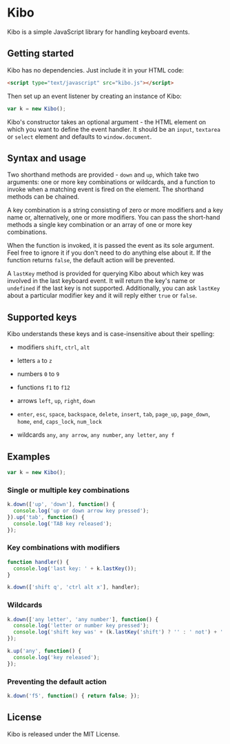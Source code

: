 # Kibo #

Kibo is a simple JavaScript library for handling keyboard events.

## Getting started ##

Kibo has no dependencies. Just include it in your HTML code:

```html
<script type="text/javascript" src="kibo.js"></script>
```

Then set up an event listener by creating an instance of Kibo:

```javascript
var k = new Kibo();
```

Kibo's constructor takes an optional argument - the HTML element on which you want to define the event handler. It should be an `input`, `textarea` or `select` element and defaults to `window.document`.

## Syntax and usage ##

Two shorthand methods are provided - `down` and `up`, which take two arguments: one or more key combinations or wildcards, and a function to invoke when a matching event is fired on the element. The shorthand methods can be chained.

A key combination is a string consisting of zero or more modifiers and a key name or, alternatively, one or more modifiers. You can pass the short-hand methods a single key combination or an array of one or more key combinations.

When the function is invoked, it is passed the event as its sole argument. Feel free to ignore it if you don't need to do anything else about it. If the function returns `false`, the default action will be prevented.

A `lastKey` method is provided for querying Kibo about which key was involved in the last keyboard event. It will return the key's name or `undefined` if the last key is not supported. Additionally, you can ask `lastKey` about a particular modifier key and it will reply either `true` or `false`.

## Supported keys ##

Kibo understands these keys and is case-insensitive about their spelling:

- modifiers `shift`, `ctrl`, `alt`

- letters `a` to `z`

- numbers `0` to `9`

- functions `f1` to `f12`

- arrows `left`, `up`, `right`, `down`

- `enter`, `esc`, `space`, `backspace`, `delete`, `insert`, `tab`, `page_up`, `page_down`, `home`, `end`, `caps_lock`, `num_lock`

- wildcards `any`, `any arrow`, `any number`, `any letter`, `any f`

## Examples ##

```javascript
var k = new Kibo();
```

### Single or multiple key combinations ###

```javascript
k.down(['up', 'down'], function() {
  console.log('up or down arrow key pressed');
}).up('tab', function() {
  console.log('TAB key released');
});
```

### Key combinations with modifiers ###

```javascript
function handler() {
  console.log('last key: ' + k.lastKey());
}

k.down(['shift q', 'ctrl alt x'], handler);
```

### Wildcards ###

```javascript
k.down(['any letter', 'any number'], function() {
  console.log('letter or number key pressed');
  console.log('shift key was' + (k.lastKey('shift') ? '' : ' not') + ' pressed');
});

k.up('any', function() {
  console.log('key released');
});
```

### Preventing the default action ###

```javascript
k.down('f5', function() { return false; });
```

## License ##

Kibo is released under the MIT License.

